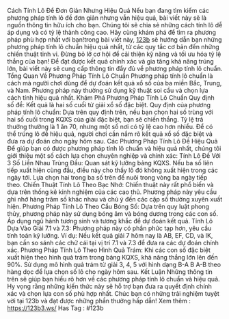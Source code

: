 Cách Tính Lô Đề Đơn Giản Nhưng Hiệu Quả
Nếu bạn đang tìm kiếm các phương pháp tính lô đề đơn giản nhưng vẫn hiệu quả, bài viết này sẽ là nguồn thông tin hữu ích cho bạn. Chúng tôi sẽ chia sẻ những cách tính lô dễ áp dụng và có tỷ lệ thành công cao. Hãy cùng khám phá để tìm ra phương pháp phù hợp nhất với bạn!trong bài viết này, [123b](https://123b3.ws/) sẽ hướng dẫn bạn những phương pháp tính lô chuẩn hiệu quả nhất, từ các quy tắc cơ bản đến những chiến thuật tinh vi. Đừng bỏ lỡ cơ hội để cải thiện kỹ năng và tối ưu hóa tỷ lệ thắng của bạn! Để đạt được kết quả chính xác và gia tăng khả năng trúng lớn, bài viết này sẽ cung cấp thông tin đầy đủ về phương pháp tính lô chuẩn.
Tổng Quan Về Phương Pháp Tính Lô Chuẩn
Phương pháp tính lô chuẩn là cách mà người chơi dùng để dự đoán kết quả xổ số của ba miền Bắc, Trung, và Nam. Phương pháp này thường sử dụng kỹ thuật soi cầu và chọn lựa cách tính hiệu quả nhất.
Khám Phá Phương Pháp Tính Lô Chuẩn
Quy định số đề: Kết quả là hai số cuối từ giải xổ số đặc biệt.
Quy định của phương pháp tính lô chuẩn: Dựa trên quy định trên, nếu bạn chọn hai số trùng với hai số cuối trong KQXS của giải đặc biệt, bạn sẽ chiến thắng. Tỷ lệ trả thưởng thường là 1 ăn 70, nhưng một số nơi có tỷ lệ cao hơn nhiều. Để có thể trúng lô đề hiệu quả, người chơi cần nắm rõ kết quả xổ số đặc biệt và đưa ra dự đoán cho ngày hôm sau.
Các Phương Pháp Tính Lô Đề Hiệu Quả
Để giúp bạn có được phương pháp tính lô chuẩn và hiệu quả nhất, chúng tôi giới thiệu một số cách lựa chọn chuyên nghiệp và chính xác:
Tính Lô Đề Với 3 Số Liền Nhau Trùng Đầu:
Quan sát kỹ lưỡng bảng KQXS.
Nếu ba số liên tiếp xuất hiện cùng đầu, điều này cho thấy lô đó không xuất hiện trong các ngày tới.
Lựa chọn hai trong ba số trên để nuôi trong vòng ba ngày tiếp theo.
Chiến Thuật Tính Lô Theo Bạc Nhớ:
Chiến thuật này rất phổ biến và dựa trên thống kê kinh nghiệm của các cao thủ.
Phương pháp này yêu cầu ghi nhớ hàng trăm số khác nhau và chú ý đến các cặp số thường xuyên xuất hiện.
Phương Pháp Tính Lô Theo Cầu Bóng Số:
Dựa trên quy luật phong thủy, phương pháp này sử dụng bóng âm và bóng dương trong các con số.
Áp dụng ngũ hành tương sinh và tương khắc để dự đoán kết quả.
Tính Lô Dựa Vào Giải 7.1 và 7.3:
Phương pháp này có phần phức tạp hơn, yêu cầu tính toán kỹ lưỡng.
Ví dụ: Nếu kết quả giải 7 hôm nay là AB, EF, CD, và IK, bạn cần so sánh các chữ cái tại vị trí 7.1 và 7.3 để đưa ra các dự đoán chính xác.
Phương Pháp Tính Lô Theo Hình Quả Trám:
Khi các con số đặc biệt xuất hiện theo hình quả trám trong bảng KQXS, khả năng thắng lớn lên đến 90%.
Sử dụng mô hình quả trám từ giải 3, 4, 5 với hình dạng B-A B A-B theo hàng dọc để lựa chọn số lô cho ngày hôm sau.
Kết Luận
Những thông tin trên sẽ giúp bạn hiểu rõ hơn về các phương pháp tính lô chuẩn và hiệu quả. Hy vọng rằng những kiến thức này sẽ hỗ trợ bạn đưa ra quyết định chính xác và chọn lựa con số phù hợp nhất. Chúc bạn có những trải nghiệm tuyệt vời tại 123b và đạt được những phần thưởng hấp dẫn!
Xem thêm : https://123b3.ws/
Has Tag : #123b
